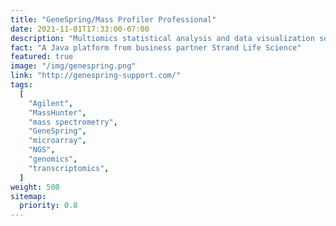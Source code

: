 ```yaml
---
title: "GeneSpring/Mass Profiler Professional"
date: 2021-11-01T17:33:00-07:00
description: "Multiomics statistical analysis and data visualization software"
fact: "A Java platform from business partner Strand Life Science"
featured: true
image: "/img/genespring.png"
link: "http://genespring-support.com/"
tags:
  [
    "Agilent",
    "MassHunter",
    "mass spectrometry",
    "GeneSpring",
    "microarray",
    "NGS",
    "genomics",
    "transcriptomics",
  ]
weight: 500
sitemap:
  priority: 0.8
---
```

